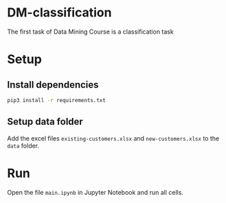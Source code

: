 # DM-classification
The first task of Data Mining Course is a classification task

# Setup
## Install dependencies
```bash
pip3 install -r requirements.txt
```
## Setup data folder
Add the excel files `existing-customers.xlsx` and `new-customers.xlsx` to the 
`data` folder.

# Run
Open the file `main.ipynb` in Jupyter Notebook and run all cells.
